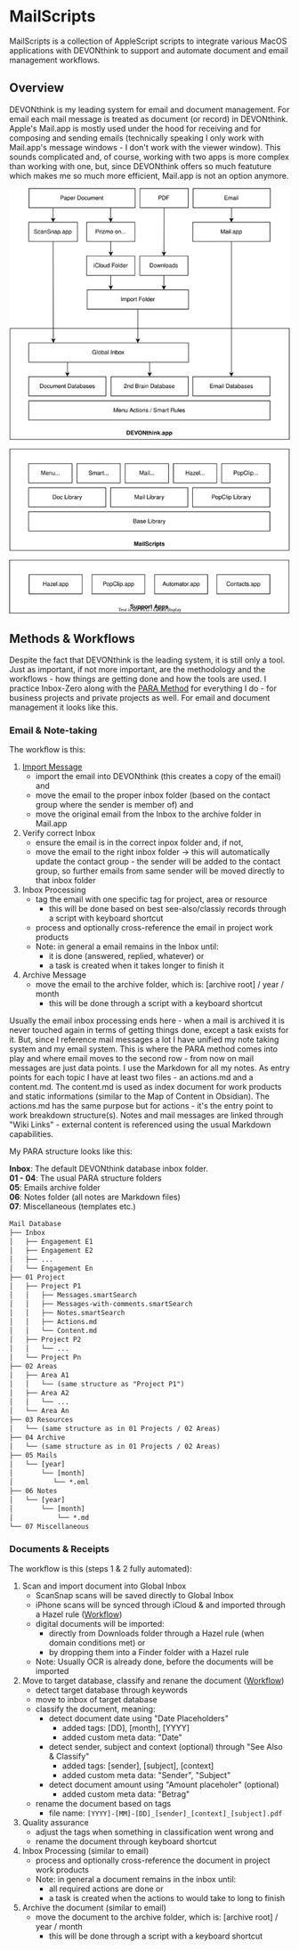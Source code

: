# MailScripts

MailScripts is a collection of AppleScript scripts to integrate various MacOS applications with DEVONthink to support and automate document and email management workflows.

## Overview

DEVONthink is my leading system for email and document management. For email each mail message is treated as document (or record) in DEVONthink. Apple's Mail.app is mostly used under the hood for receiving and for composing and sending emails (technically speaking I only work with Mail.app's message windows - I don't work with the viewer window). This sounds complicated and, of course, working with two apps is more complex than working with one, but, since DEVONthink offers so much featuture which makes me so much more efficient, Mail.app is not an option anymore.
<p align="center">
	<img src="Docs/architecture.drawio.svg">
</p>

## Methods & Workflows

Despite the fact that DEVONthink is the leading system, it is still only a tool. Just as important, if not more important, are the methodology and the workflows - how things are getting done and how the tools are used. I practice Inbox-Zero along with the [PARA Method] for everything I do - for business projects and private projects as well. For email and document management it looks like this.

### Email & Note-taking

The workflow is this:

1. [Import Message](Docs/import-email-workflow.md)
	- import the email into DEVONthink (this creates a copy of the email) and
	- move the email to the proper inbox folder (based on the contact group where the sender is member of) and
	- move the original email from the Inbox to the archive folder in Mail.app
2. Verify correct Inbox
	- ensure the email is in the correct inpox folder and, if not,
	- move the email to the right inbox folder -> this will automatically update the contact group - the sender will be added to the contact group, so further emails from same sender will be moved directly to that inbox folder
3. Inbox Processing
	- tag the email with one specific tag for project, area or resource
		- this will be done based on best see-also/classiy records through a script with keyboard shortcut
	- process and optionally cross-reference the email in project work products 
	- Note: in general a email remains in the Inbox until:
		- it is done (answered, replied, whatever) or 
		- a task is created when it takes longer to finish it 
4. Archive Message
	- move the email to the archive folder, which is: [archive root] / year / month
		- this will be done through a script with a keyboard shortcut

Usually the email inbox processing ends here - when a mail is archived it is never touched again in terms of getting things done, except a task exists for it. But, since I reference mail messages a lot I have unified my note taking system and my email system. This is where the PARA method comes into play and where email moves to the second row - from now on mail messages are just data points. I use the Markdown for all my notes. As entry points for each topic I have at least two files - an actions.md and a content.md. The content.md is used as index document for work products and static informations (similar to the Map of Content in Obsidian). The actions.md has the same purpose but for actions - it's the entry point to work breakdown structure(s). Notes and mail messages are linked through "Wiki Links" - external content is referenced using the usual Markdown capabilities. 

My PARA structure looks like this:

**Inbox**: The default DEVONthink database inbox folder.  
**01 - 04**: The usual PARA structure folders  
**05**: Emails archive folder  
**06**: Notes folder (all notes are Markdown files)  
**07**: Miscellaneous (templates etc.)

```
Mail Database
├── Inbox
│   ├── Engagement E1
│   ├── Engagement E2
│   ├── ...
│   └── Engagement En
├── 01 Project 
│   ├── Project P1
│   │   ├── Messages.smartSearch
│   │   ├── Messages-with-comments.smartSearch
│   │   ├── Notes.smartSearch
│   │   ├── Actions.md
│   │   └── Content.md
│   ├── Project P2
│   │   └── ...
│   └── Project Pn
├── 02 Areas 
│   ├── Area A1
│   │   └── (same structure as "Project P1")
│   ├── Area A2
│   │   └── ...
│   └── Area An
├── 03 Resources
│   └── (same structure as in 01 Projects / 02 Areas)
├── 04 Archive
│   └── (same structure as in 01 Projects / 02 Areas)
├── 05 Mails
│   └── [year]
│       └── [month]
│          └── *.eml
├── 06 Notes
│   └── [year]
│       └── [month]
│           └── *.md
└── 07 Miscellaneous

```

### Documents & Receipts

The workflow is this (steps 1 & 2 fully automated):

1. Scan and import document into Global Inbox
	- ScanSnap scans will be saved directly to Global Inbox
	- iPhone scans will be synced through iCloud & and imported through a Hazel rule ([Workflow](./Docs/scan-and-import-from-iphone.md))  
	- digital documents will be imported: 
		- directly from Downloads folder through a Hazel rule (when domain conditions met) or
		- by dropping them into a Finder folder with a Hazel rule   
	- Note: Usually OCR is already done, before the documents will be imported
2. Move to target database, classify and renane the document ([Workflow](./Docs/move-and-classify.md))
	- detect target database through keywords
	- move to inbox of target database
	- classify the document, meaning:
		- detect document date using "Date Placeholders" 
			- added tags: [DD], [month], [YYYY]
			- added custom meta data: "Date"
		- detect sender, subject and context (optional) through "See Also & Classify" 
			- added tags: [sender], [subject], [context]
			- added custom meta data: "Sender", "Subject"
		- detect document amount using "Amount placeholer" (optional)
			 - added custom meta data: "Betrag"
	- rename the document based on tags
		- file name: ``[YYYY]-[MM]-[DD]_[sender]_[context]_[subject].pdf``
3. Quality assurance
	- adjust the tags when something in classification went wrong and 
	- rename the document through keyboard shortcut
4. Inbox Processing (similar to email)
	- process and optionally cross-reference the document in project work products 
	- Note: in general a document remains in the inbox until:
		- all required actions are done or 
		- a task is created when the actions to would take to long to finish 
5. Archive the document (similar to email)
	- move the document to the archive folder, which is: [archive root] / year / month
		- this will be done through a script with a keyboard shortcut


[PARA Method]: https://fortelabs.com/blog/para/